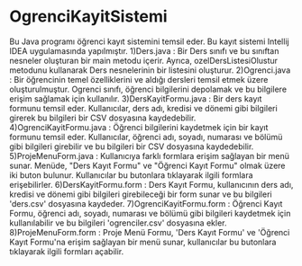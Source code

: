 # OgrenciKayitSistemi
Bu Java programı öğrenci kayıt sistemini temsil eder. Bu kayıt sistemi Intellij IDEA uygulamasında yapılmıştır.
1)Ders.java :  Bir Ders sınıfı ve bu sınıftan nesneler oluşturan bir main metodu içerir. Ayrıca, ozelDersListesiOlustur metodunu kullanarak Ders nesnelerinin bir listesini oluşturur.
2)Ogrenci.java : Bir öğrencinin temel özelliklerini ve aldığı dersleri temsil etmek üzere oluşturulmuştur. Ogrenci sınıfı, öğrenci bilgilerini depolamak ve bu bilgilere erişim sağlamak için kullanılır.
3)DersKayitFormu.java : Bir ders kayıt formunu temsil eder. Kullanıcılar, ders adı, kredisi ve dönemi gibi bilgileri girerek bu bilgileri bir CSV dosyasına kaydedebilir.
4)OgrenciKayitFormu.java : Öğrenci bilgilerini kaydetmek için bir kayıt formunu temsil eder. Kullanıcılar, öğrenci adı, soyadı, numarası ve bölümü gibi bilgileri girebilir ve bu bilgileri bir CSV dosyasına kaydedebilir.
5)ProjeMenuForm.java : Kullanıcıya farklı formlara erişim sağlayan bir menü sunar. Menüde, "Ders Kayıt Formu" ve "Öğrenci Kayıt Formu" olmak üzere iki buton bulunur. Kullanıcılar bu butonlara tıklayarak ilgili formlara erişebilirler.
6)DersKayitFormu.form : Ders Kayıt Formu, kullanıcının ders adı, kredisi ve dönemi gibi bilgileri girebileceği bir form sunar ve bu bilgileri 'ders.csv' dosyasına kaydeder.
7)OgrenciKayitFormu.form : Öğrenci Kayıt Formu, öğrenci adı, soyadı, numarası ve bölümü gibi bilgileri kaydetmek için kullanılabilir ve bu bilgileri 'ogrenciler.csv' dosyasına ekler.
8)ProjeMenuForm.form : Proje Menü Formu, 'Ders Kayıt Formu' ve 'Öğrenci Kayıt Formu'na erişim sağlayan bir menü sunar, kullanıcılar bu butonlara tıklayarak ilgili formları açabilir.
